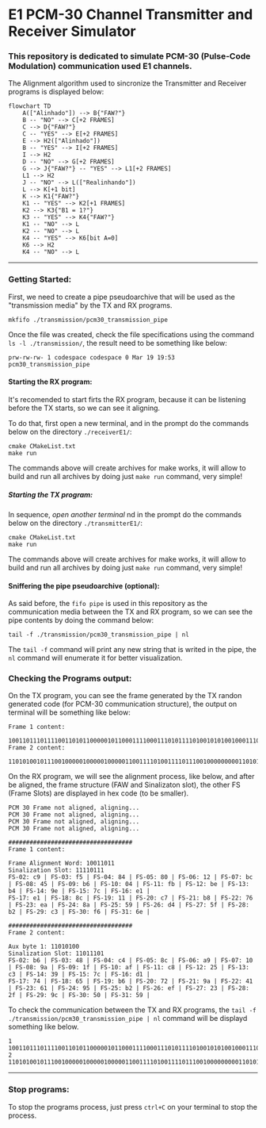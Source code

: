 # E1 PCM-30 Channel Transmitter and Receiver Simulator

### This repository is dedicated to simulate PCM-30 (Pulse-Code Modulation) communication used E1 channels.

The Alignment algorithm used to sincronize the Transmitter and Receiver programs is displayed below: 

```mermaid
flowchart TD
    A(["Alinhado"]) --> B{"FAW?"}
    B -- "NO" --> C[+2 FRAMES]
    C --> D{"FAW?"} 
    C -- "YES" --> E[+2 FRAMES] 
    E --> H2(["Alinhado"])
    B -- "YES" --> I[+2 FRAMES] 
    I --> H2
    D -- "NO" --> G[+2 FRAMES] 
    G --> J{"FAW?"} -- "YES" --> L1[+2 FRAMES] 
    L1 --> H2
    J -- "NO" --> L(["Realinhando"]) 
    L --> K[+1 bit] 
    K --> K1{"FAW?"} 
    K1 -- "YES" --> K2[+1 FRAMES] 
    K2 --> K3{"B1 = 1?"} 
    K3 -- "YES" --> K4{"FAW?"}
    K1 -- "NO" --> L
    K2 -- "NO" --> L
    K4 -- "YES" --> K6[bit A=0] 
    K6 --> H2
    K4 -- "NO" --> L
```
---
### Getting Started: 

First, we need to create a pipe pseudoarchive that will be used as the "transmission media" by the TX and RX programs. 

```
mkfifo ./transmission/pcm30_transmission_pipe
```

Once the file was created, check the file specifications using the command `ls -l ./transmission/`, the result need to be something like below: 

```
prw-rw-rw- 1 codespace codespace 0 Mar 19 19:53 pcm30_transmission_pipe
```

#### Starting the RX program: 

It's recomended to start firts the RX program, because it can be listening before the TX starts, so we can see it aligning.

To do that, first open a new terminal, and in the prompt do the commands below on the directory `./receiverE1/`:

```
cmake CMakeList.txt
make run
```
The commands above will create archives for make works, it will allow to build and run all archives by doing just `make run` command, very simple!

##### Starting the TX program: 

In sequence, *open another terminal* nd in the prompt do the commands below on the directory `./transmitterE1/`:

```
cmake CMakeList.txt
make run
```
The commands above will create archives for make works, it will allow to build and run all archives by doing just `make run` command, very simple!

#### Sniffering the pipe pseudoarchive (optional): 

As said before, the `fifo pipe` is used in this repository as the communication media between the TX and RX program, so we can see the pipe contents by doing the command below: 

```
tail -f ./transmission/pcm30_transmission_pipe | nl
```
The `tail -f` command will print any new string that is writed in the pipe, the `nl` command will enumerate it for better visualization. 


### Checking the Programs output:

On the TX program, you can see the frame generated by the TX randon generated code (for PCM-30 communication structure),  the output on terminal will be something like below: 

```
Frame 1 content: 

10011011101111001101011000001011000111100011101011110100101010010001110101011101010...
Frame 2 content: 

11010100101110010000010000010000011001111010011110111001000000000110101000110001011...
```


On the RX program, we will see the alignment process, like below, and after be aligned, the frame structure (FAW and Sinalizaton slot), the other FS (Frame Slots) are displayed in hex code (to be smaller).

```
PCM 30 Frame not aligned, aligning...
PCM 30 Frame not aligned, aligning...
PCM 30 Frame not aligned, aligning...
PCM 30 Frame not aligned, aligning...

###################################
Frame 1 content: 

Frame Alignment Word: 10011011
Sinalization Slot: 11110111
FS-02: c9 | FS-03: f5 | FS-04: 84 | FS-05: 80 | FS-06: 12 | FS-07: bc | FS-08: 45 | FS-09: b6 | FS-10: 04 | FS-11: fb | FS-12: be | FS-13: b4 | FS-14: 9e | FS-15: 7c | FS-16: e1 | 
FS-17: e1 | FS-18: 8c | FS-19: 11 | FS-20: c7 | FS-21: b8 | FS-22: 76 | FS-23: ea | FS-24: 8a | FS-25: 59 | FS-26: d4 | FS-27: 5f | FS-28: b2 | FS-29: c3 | FS-30: f6 | FS-31: 6e | 

###################################
Frame 2 content: 

Aux byte 1: 11010100
Sinalization Slot: 11011101
FS-02: b6 | FS-03: 48 | FS-04: c4 | FS-05: 8c | FS-06: a9 | FS-07: 10 | FS-08: 9a | FS-09: 1f | FS-10: af | FS-11: c8 | FS-12: 25 | FS-13: c3 | FS-14: 39 | FS-15: 7c | FS-16: d1 | 
FS-17: 74 | FS-18: 65 | FS-19: b6 | FS-20: 72 | FS-21: 9a | FS-22: 41 | FS-23: 61 | FS-24: 95 | FS-25: b2 | FS-26: ef | FS-27: 23 | FS-28: 2f | FS-29: 9c | FS-30: 50 | FS-31: 59 | 
```

To check the communication between the TX and RX programs, the `tail -f ./transmission/pcm30_transmission_pipe | nl` command will be displayd something  like below. 

```
1 10011011101111001101011000001011000111100011101011110100101010010001110101011101010...
2 11010100101110010000010000010000011001111010011110111001000000000110101000110001011...
```

---
### Stop programs: 

To stop the programs process, just press `ctrl+C` on your terminal to stop the process.  
